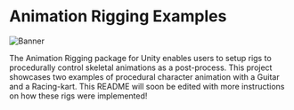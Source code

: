 # Animation Rigging Examples

![Banner][banner]

[banner]: https://favro.s3.eu-central-1.amazonaws.com/56019880-b86c-45cd-9660-8cb36441a37a.png?X-Amz-Algorithm=AWS4-HMAC-SHA256&X-Amz-Credential=AKIAJ23AK7LCTC6R6CCA%2F20200329%2Feu-central-1%2Fs3%2Faws4_request&X-Amz-Date=20200329T195921Z&X-Amz-Expires=86438&X-Amz-Signature=14c02e912e15dd7f24abe97b682bfd44999c4d90496d98c7ba755112e5d76f4f&X-Amz-SignedHeaders=host

The Animation Rigging package for Unity enables users to setup rigs to procedurally control skeletal animations as a post-process. This project showcases two examples of procedural character animation with a Guitar and a Racing-kart. This README will soon be edited with more instructions on how these rigs were implemented!

